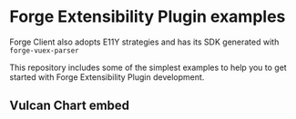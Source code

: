 # Forge Extensibility Plugin examples

Forge Client also adopts E11Y strategies and has its SDK generated with `forge-vuex-parser`

This repository includes some of the simplest examples to help you to get started with Forge Extensibility Plugin development.

## Vulcan Chart embed

